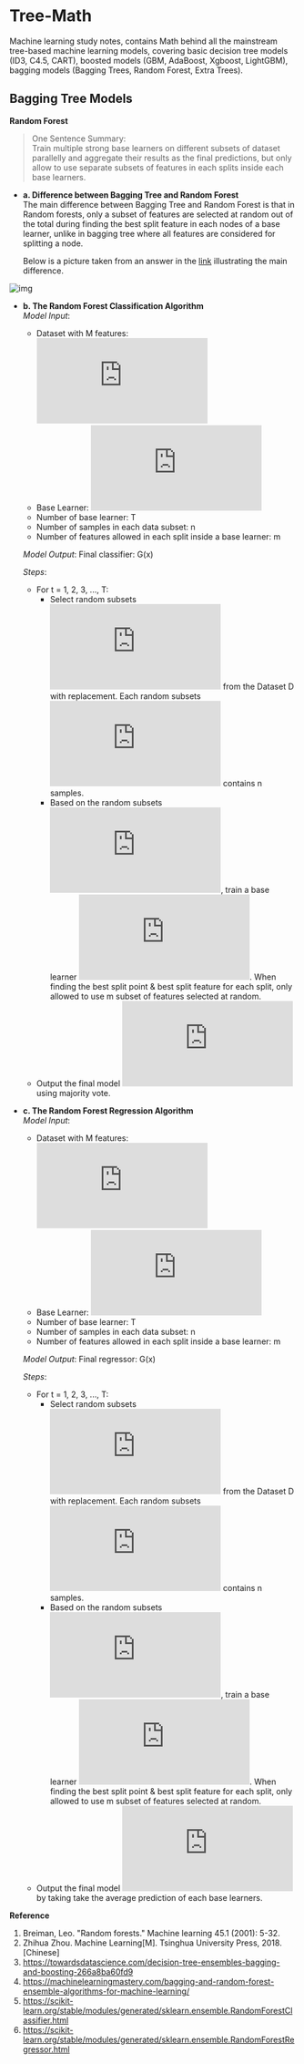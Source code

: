 Tree-Math
============
Machine learning study notes, contains Math behind all the mainstream tree-based machine learning models, covering basic decision tree models (ID3, C4.5, CART), boosted models (GBM, AdaBoost, Xgboost, LightGBM), bagging models (Bagging Trees, Random Forest, Extra Trees).  

Bagging Tree Models
------------
**Random Forest**
> One Sentence Summary:  
Train multiple strong base learners on different subsets of dataset parallelly and aggregate their results as the final predictions, but only allow to use separate subsets of features in each splits inside each base learners.  

- **a. Difference between Bagging Tree and Random Forest**  
The main difference between Bagging Tree and Random Forest is that in Random forests, only a subset of features are selected at random out of the total during finding the best split feature in each nodes of a base learner, unlike in bagging tree where all features are considered for splitting a node.  

  Below is a picture taken from an answer in the [link](https://stats.stackexchange.com/questions/264129/what-is-the-difference-between-bagging-and-random-forest-if-only-one-explanatory) illustrating the main difference.  

![img](./source_photo/RF_vs_Bagging.png)

- **b. The Random Forest Classification Algorithm**  
*Model Input*:  
  - Dataset with M features: ![img](https://latex.codecogs.com/svg.latex?%5Csmall%20D%20%3D%20%5C%7B%28x1%2Cy1%29%2C%20...%2C%20%28x_i%2C%20y_i%29%2C%20...%2C%20%28x_N%2C%20y_N%29%5C%7D%20%2C%20y_i%20%5Cin%20%5C%7B-1%2C1%5C%7D%2C%20x_i%20%5Cin%20%5Cboldsymbol%7BR%7D%5EM)  
  - Base Learner: ![img](https://latex.codecogs.com/svg.latex?%5Cepsilon%28x%29)
  - Number of base learner: T
  - Number of samples in each data subset: n
  - Number of features allowed in each split inside a base learner: m

  *Model Output*: Final classifier: G(x)  

  *Steps*:  
  - For t = 1, 2, 3, ..., T: 
    - Select random subsets ![img](https://latex.codecogs.com/svg.latex?D_%7Bsubset_t%7D) from the Dataset D with replacement. Each random subsets ![img](https://latex.codecogs.com/svg.latex?D_%7Bsubset_t%7D) contains n samples. 
    - Based on the random subsets ![img](https://latex.codecogs.com/svg.latex?D_%7Bsubset_t%7D), train a base learner ![img](https://latex.codecogs.com/svg.latex?%5Cepsilon_t%28x%29). When finding the best split point & best split feature for each split, only allowed to use m subset of features selected at random.  
  - Output the final model ![img](https://latex.codecogs.com/svg.latex?%5Csmall%20G%28x%29%20%3D%20%5Cunderset%7By%5Cin%20%5C%7B-1%2C1%5C%7D%7D%7Bargmin%7D%20%5Csum_%7Bt%3D1%7D%5E%7BT%7D%20%5Cmathbb%7BI%7D%28%5Cepsilon_t%28x%29%20%3D%20y%29) using majority vote. 

- **c. The Random Forest Regression Algorithm**  
*Model Input*:  
  - Dataset with M features: ![img](https://latex.codecogs.com/svg.latex?%5Csmall%20D%20%3D%20%5C%7B%28x1%2Cy1%29%2C%20...%2C%20%28x_i%2C%20y_i%29%2C%20...%2C%20%28x_N%2C%20y_N%29%5C%7D%20%2C%20y_i%20%5Cin%20%5Cboldsymbol%7BR%7D%2C%20x_i%20%5Cin%20%5Cboldsymbol%7BR%7D%5EM)  
  - Base Learner: ![img](https://latex.codecogs.com/svg.latex?%5Cepsilon%28x%29)
  - Number of base learner: T
  - Number of samples in each data subset: n
  - Number of features allowed in each split inside a base learner: m

  *Model Output*: Final regressor: G(x)  

  *Steps*:  
  - For t = 1, 2, 3, ..., T: 
    - Select random subsets ![img](https://latex.codecogs.com/svg.latex?D_%7Bsubset_t%7D) from the Dataset D with replacement. Each random subsets ![img](https://latex.codecogs.com/svg.latex?D_%7Bsubset_t%7D) contains n samples. 
    - Based on the random subsets ![img](https://latex.codecogs.com/svg.latex?D_%7Bsubset_t%7D), train a base learner ![img](https://latex.codecogs.com/svg.latex?%5Cepsilon_t%28x%29). When finding the best split point & best split feature for each split, only allowed to use m subset of features selected at random.  
  - Output the final model ![img](https://latex.codecogs.com/svg.latex?%5Csmall%20G%28x%29%20%3D%20%5Cfrac%7B1%7D%7BT%7D%20%5Csum_%7Bt%3D1%7D%5E%7BT%7D%5Cepsilon_t%28x%29) by taking take the average prediction of each base learners.  

**Reference**  

1. Breiman, Leo. "Random forests." Machine learning 45.1 (2001): 5-32.  
2. Zhihua Zhou. Machine Learning[M]. Tsinghua University Press, 2018. [Chinese]  
3. https://towardsdatascience.com/decision-tree-ensembles-bagging-and-boosting-266a8ba60fd9  
4. https://machinelearningmastery.com/bagging-and-random-forest-ensemble-algorithms-for-machine-learning/   
5. https://scikit-learn.org/stable/modules/generated/sklearn.ensemble.RandomForestClassifier.html  
6. https://scikit-learn.org/stable/modules/generated/sklearn.ensemble.RandomForestRegressor.html


